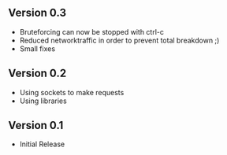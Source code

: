 ## Version 0.3

* Bruteforcing can now be stopped with ctrl-c
* Reduced networktraffic in order to prevent total breakdown ;)
* Small fixes

## Version 0.2

* Using sockets to make requests
* Using libraries

## Version 0.1

* Initial Release

